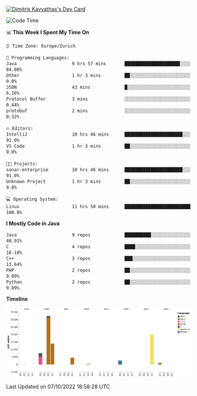 <a href="https://app.daily.dev/JimR21"><img src="https://api.daily.dev/devcards/1a6ea627b9cf4de4a4f1b5f5cac8c85e.png?r=t8i" width="400" alt="Dimitris Kavvathas's Dev Card"/></a>

<!--START_SECTION:waka-->
![Code Time](http://img.shields.io/badge/Code%20Time-3%2C650%20hrs-blue)

📊 **This Week I Spent My Time On** 

```text
⌚︎ Time Zone: Europe/Zurich

💬 Programming Languages: 
Java                     9 hrs 57 mins       █████████████████████░░░░   84.08% 
Other                    1 hr 3 mins         ██░░░░░░░░░░░░░░░░░░░░░░░   9.0% 
JSON                     43 mins             █░░░░░░░░░░░░░░░░░░░░░░░░   6.16% 
Protocol Buffer          3 mins              ░░░░░░░░░░░░░░░░░░░░░░░░░   0.44% 
protobuf                 2 mins              ░░░░░░░░░░░░░░░░░░░░░░░░░   0.32%

🔥 Editors: 
IntelliJ                 10 hrs 46 mins      ██████████████████████░░░   91.0% 
VS Code                  1 hr 3 mins         ██░░░░░░░░░░░░░░░░░░░░░░░   9.0%

🐱‍💻 Projects: 
sonar-enterprise         10 hrs 46 mins      ██████████████████████░░░   91.0% 
Unknown Project          1 hr 3 mins         ██░░░░░░░░░░░░░░░░░░░░░░░   9.0%

💻 Operating System: 
Linux                    11 hrs 50 mins      █████████████████████████   100.0%

```

**I Mostly Code in Java** 

```text
Java                     9 repos             ██████████░░░░░░░░░░░░░░░   40.91% 
C                        4 repos             ████░░░░░░░░░░░░░░░░░░░░░   18.18% 
C++                      3 repos             ███░░░░░░░░░░░░░░░░░░░░░░   13.64% 
PHP                      2 repos             ██░░░░░░░░░░░░░░░░░░░░░░░   9.09% 
Python                   2 repos             ██░░░░░░░░░░░░░░░░░░░░░░░   9.09%

```


**Timeline**

![Chart not found](https://raw.githubusercontent.com/JimR21/JimR21/master/charts/bar_graph.png) 


 Last Updated on 07/10/2022 18:58:28 UTC
<!--END_SECTION:waka-->

<!--
**JimR21/JimR21** is a ✨ _special_ ✨ repository because its `README.md` (this file) appears on your GitHub profile.

Here are some ideas to get you started:

- 🔭 I’m currently working on ...
- 🌱 I’m currently learning ...
- 👯 I’m looking to collaborate on ...
- 🤔 I’m looking for help with ...
- 💬 Ask me about ...
- 📫 How to reach me: ...
- 😄 Pronouns: ...
- ⚡ Fun fact: ...
-->
